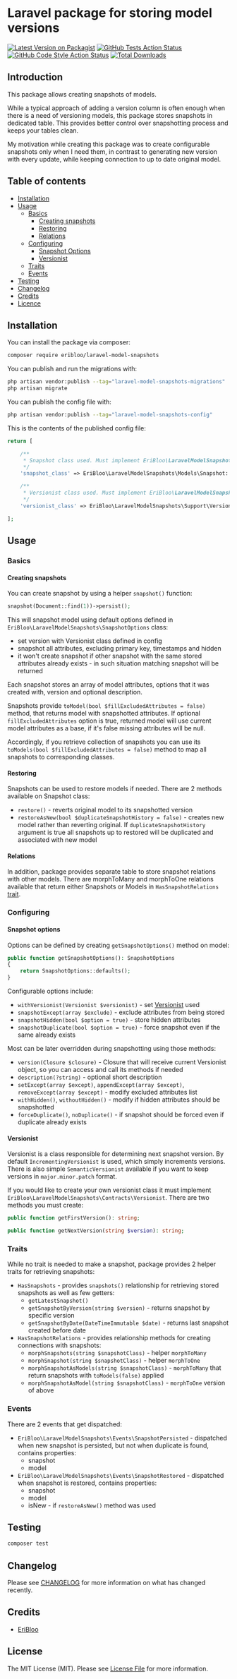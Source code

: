 # Laravel package for storing model versions

[![Latest Version on Packagist](https://img.shields.io/packagist/v/eribloo/laravel-model-snapshots.svg?style=flat-square)](https://packagist.org/packages/eribloo/laravel-model-snapshots)
[![GitHub Tests Action Status](https://img.shields.io/github/actions/workflow/status/eribloo/laravel-model-snapshots/run-tests.yml?branch=main&label=tests&style=flat-square)](https://github.com/eribloo/laravel-model-snapshots/actions?query=workflow%3Arun-tests+branch%3Amain)
[![GitHub Code Style Action Status](https://img.shields.io/github/actions/workflow/status/eribloo/laravel-model-snapshots/fix-php-code-style-issues.yml?branch=main&label=code%20style&style=flat-square)](https://github.com/eribloo/laravel-model-snapshots/actions?query=workflow%3A"Fix+PHP+code+style+issues"+branch%3Amain)
[![Total Downloads](https://img.shields.io/packagist/dt/eribloo/laravel-model-snapshots.svg?style=flat-square)](https://packagist.org/packages/eribloo/laravel-model-snapshots)

## Introduction

This package allows creating snapshots of models.

While a typical approach of adding a version column is often enough when there is a need of versioning models,
this package stores snapshots in dedicated table. This provides better control over snapshotting process and keeps your
tables clean.

My motivation while creating this package was to create configurable snapshots only when I need them, in contrast to
generating new version with every update, while keeping connection to up to date original model.

## Table of contents

- [Installation](#installation)
- [Usage](#usage)
    - [Basics](#basics)
        - [Creating snapshots](#creating-snapshots)
        - [Restoring](#restoring)
        - [Relations](#relations)
    - [Configuring](#configuring)
        - [Snapshot Options](#snapshot-options)
        - [Versionist](#versionist)
    - [Traits](#traits)
    - [Events](#events)
- [Testing](#testing)
- [Changelog](#changelog)
- [Credits](#credits)
- [Licence](#license)

## Installation

You can install the package via composer:

```bash
composer require eribloo/laravel-model-snapshots
```

You can publish and run the migrations with:

```bash
php artisan vendor:publish --tag="laravel-model-snapshots-migrations"
php artisan migrate
```

You can publish the config file with:

```bash
php artisan vendor:publish --tag="laravel-model-snapshots-config"
```

This is the contents of the published config file:

```php
return [

    /**
     * Snapshot class used. Must implement EriBloo\LaravelModelSnapshots\Contracts\Snapshot interface.
     */
    'snapshot_class' => EriBloo\LaravelModelSnapshots\Models\Snapshot::class,

    /**
     * Versionist class used. Must implement EriBloo\LaravelModelSnapshots\Contracts\Versionist interface.
     */
    'versionist_class' => EriBloo\LaravelModelSnapshots\Support\Versionists\IncrementingVersionist::class,

];
```

## Usage

### Basics

#### Creating snapshots

You can create snapshot by using a helper `snapshot()` function:

```php
snapshot(Document::find(1))->persist();
```

This will snapshot model using default options defined in `EriBloo\LaravelModelSnapshots\SnapshotOptions` class:

- set version with Versionist class defined in config
- snapshot all attributes, excluding primary key, timestamps and hidden
- it won't create snapshot if other snapshot with the same stored attributes already exists - in such situation matching
  snapshot will be returned

Each snapshot stores an array of model attributes, options that it was created with, version and optional description.

Snapshots provide `toModel(bool $fillExcludedAttributes = false)` method, that returns model with
snapshotted attributes. If optional `fillExcludedAttributes` option is true, returned model will use current model
attributes as a base, if it's false missing attributes will be null.

Accordingly, if you retrieve collection of snapshots you can use its `toModels(bool $fillExcludedAttributes = false)`
method to map all snapshots to corresponding classes.

#### Restoring

Snapshots can be used to restore models if needed. There are 2 methods available on Snapshot class:

- `restore()` - reverts original model to its snapshotted version
- `restoreAsNew(bool $duplicateSnapshotHistory = false)` - creates new model rather than reverting original. If
  `duplicateSnapshotHistory` argument is true all snapshots up to restored will be duplicated and associated with
  new model

#### Relations

In addition, package provides separate table to store snapshot relations with other models. There are morphToMany and
morphToOne relations available that return either Snapshots or Models in `HasSnapshotRelations` [trait](#traits).

### Configuring

#### Snapshot options

Options can be defined by creating `getSnapshotOptions()` method on model:

```php
public function getSnapshotOptions(): SnapshotOptions
{
    return SnapshotOptions::defaults();
}
```

Configurable options include:

- `withVersionist(Versionist $versionist)` - set [Versionist](#versionist) used
- `snapshotExcept(array $exclude)` - exclude attributes from being stored
- `snapshotHidden(bool $option = true)` - store hidden attributes
- `snapshotDuplicate(bool $option = true)` - force snapshot even if the same already exists

Most can be later overridden during snapshotting using those methods:

- `version(Closure $closure)` - Closure that will receive current Versionist object, so you can access and call its
  methods if needed
- `description(?string)` - optional short description
- `setExcept(array $except)`, `appendExcept(array $except)`, `removeExcept(array $except)` - modify excluded attributes
  list
- `withHidden()`, `withoutHidden()` - modify if hidden attributes should be snapshotted
- `forceDuplicate()`, `noDuplicate()` - if snapshot should be forced even if duplicate already exists

#### Versionist

Versionist is a class responsible for determining next snapshot version.
By default `IncrementingVersionist` is used, which simply increments versions.
There is also simple `SemanticVersionist` available if you want to keep versions in `major.minor.patch` format.

If you would like to create your own versionist class it must implement
`EriBloo\LaravelModelSnapshots\Contracts\Versionist`. There are two methods you must create:

```php
public function getFirstVersion(): string;

public function getNextVersion(string $version): string;
```

### Traits

While no trait is needed to make a snapshot, package provides 2 helper traits for retrieving snapshots:

- `HasSnapshots` - provides `snapshots()` relationship for retrieving stored snapshots as well as few getters:
    - `getLatestSnapshot()`
    - `getSnapshotByVersion(string $version)` - returns snapshot by specific version
    - `getSnapshotByDate(DateTimeImmutable $date)` - returns last snapshot created before date
- `HasSnapshotRelations` - provides relationship methods for creating connections with snapshots:
    - `morphSnapshots(string $snapshotClass)` - helper `morphToMany`
    - `morphSnapshot(string $snapshotClass)` - helper `morphToOne`
    - `morphSnapshotAsModels(string $snapshotClass)` - `morphToMany` that return snapshots with `toModels(false)`
      applied
    - `morphSnapshotAsModel(string $snapshotClass)` - `morphToOne` version of above

### Events

There are 2 events that get dispatched:

- `EriBloo\LaravelModelSnapshots\Events\SnapshotPersisted` - dispatched when new snapshot is persisted, but not when
  duplicate is found, contains properties:
    - snapshot
    - model
- `EriBloo\LaravelModelSnapshots\Events\SnapshotRestored` - dispatched when snapshot is restored, contains properties:
    - snapshot
    - model
    - isNew - if `restoreAsNew()` method was used

## Testing

```bash
composer test
```

## Changelog

Please see [CHANGELOG](CHANGELOG.md) for more information on what has changed recently.

[//]: # (## Contributing)

[//]: # ()

[//]: # (Please see [CONTRIBUTING]&#40;CONTRIBUTING.md&#41; for details.)

[//]: # (## Security Vulnerabilities)

[//]: # ()

[//]: # (Please review [our security policy]&#40;../../security/policy&#41; on how to report security vulnerabilities.)

## Credits

- [EriBloo](https://github.com/EriBloo)

[//]: # (- [All Contributors]&#40;../../contributors&#41;)

## License

The MIT License (MIT). Please see [License File](LICENSE.md) for more information.

